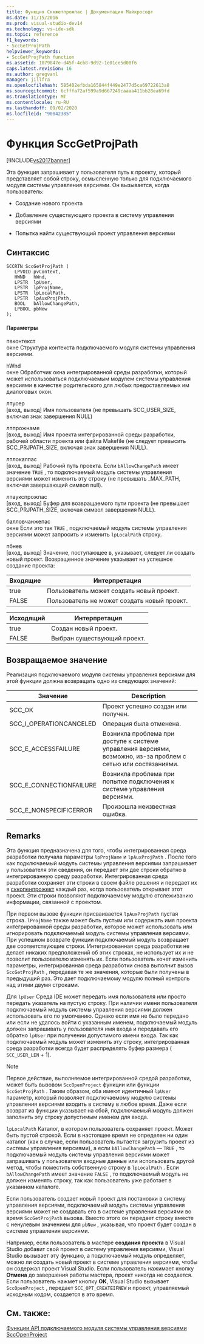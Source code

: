 ```yaml
---
title: Функция Сккжетпрожпас | Документация Майкрософт
ms.date: 11/15/2016
ms.prod: visual-studio-dev14
ms.technology: vs-ide-sdk
ms.topic: reference
f1_keywords:
- SccGetProjPath
helpviewer_keywords:
- SccGetProjPath function
ms.assetid: 1079847e-d45f-4cb8-9d92-1e01ce5d08f6
caps.latest.revision: 16
ms.author: gregvanl
manager: jillfra
ms.openlocfilehash: 585402efbda165844f449e2477d5ca69722613a8
ms.sourcegitcommit: 6cfffa72af599a9d667249caaaa411bb28ea69fd
ms.translationtype: MT
ms.contentlocale: ru-RU
ms.lasthandoff: 09/02/2020
ms.locfileid: "90842385"
---
```

# <a name="sccgetprojpath-function"></a>Функция SccGetProjPath
[!INCLUDE[vs2017banner](../includes/vs2017banner.md)]

Эта функция запрашивает у пользователя путь к проекту, который представляет собой строку, осмысленную только для подключаемого модуля системы управления версиями. Он вызывается, когда пользователь:  
  
- Создание нового проекта  
  
- Добавление существующего проекта в систему управления версиями  
  
- Попытка найти существующий проект управления версиями  
  
## <a name="syntax"></a>Синтаксис  
  
```cpp#  
SCCRTN SccGetProjPath (  
   LPVOID pvContext,  
   HWND   hWnd,  
   LPSTR  lpUser,  
   LPSTR  lpProjName,  
   LPSTR  lpLocalPath,  
   LPSTR  lpAuxProjPath,  
   BOOL   bAllowChangePath,  
   LPBOOL pbNew  
);  
```  
  
#### <a name="parameters"></a>Параметры  
 пвконтекст  
 окне Структура контекста подключаемого модуля системы управления версиями.  
  
 hWnd  
 окне Обработчик окна интегрированной среды разработки, который может использоваться подключаемым модулем системы управления версиями в качестве родительского для любых предоставляемых им диалоговых окон.  
  
 лпусер  
 [вход, выход] Имя пользователя (не превышать SCC_USER_SIZE, включая знак завершения NULL)  
  
 лппрожнаме  
 [вход, выход] Имя проекта интегрированной среды разработки, рабочей области проекта или файла Makefile (не следует превысить SCC_PRJPATH_SIZE, включая знак завершения NULL).  
  
 лплокалпас  
 [вход, выход] Рабочий путь проекта. Если `bAllowChangePath` имеет значение `TRUE` , то подключаемый модуль системы управления версиями может изменить эту строку (не превышать _MAX_PATH, включая завершающий символ null).  
  
 лпаукспрожпас  
 [вход, выход] Буфер для возвращаемого пути проекта (не превышает SCC_PRJPATH_SIZE, включая символ завершения NULL).  
  
 балловчанжепас  
 окне Если это так `TRUE` , подключаемый модуль системы управления версиями может запросить и изменить `lpLocalPath` строку.  
  
 пбнев  
 [вход, выход] Значение, поступающее в, указывает, следует ли создать новый проект. Возвращенное значение указывает на успешное создание проекта:  
  
|Входящие|Интерпретация|  
|--------------|--------------------|  
|true|Пользователь может создать новый проект.|  
|FALSE|Пользователь не может создать новый проект.|  
  
|Исходящий|Интерпретация|  
|--------------|--------------------|  
|true|Создан новый проект.|  
|FALSE|Выбран существующий проект.|  
  
## <a name="return-value"></a>Возвращаемое значение  
 Реализация подключаемого модуля системы управления версиями для этой функции должна возвращать одно из следующих значений:  
  
|Значение|Description|  
|-----------|-----------------|  
|SCC_OK|Проект успешно создан или получен.|  
|SCC_I_OPERATIONCANCELED|Операция была отменена.|  
|SCC_E_ACCESSFAILURE|Возникла проблема при доступе к системе управления версиями, возможно, из-за проблем с сетью или состязаниями.|  
|SCC_E_CONNECTIONFAILURE|Возникла проблема при попытке подключения к системе управления версиями.|  
|SCC_E_NONSPECIFICERROR|Произошла неизвестная ошибка.|  
  
## <a name="remarks"></a>Remarks  
 Эта функция предназначена для того, чтобы интегрированная среда разработки получала параметры `lpProjName` и `lpAuxProjPath` . После того как подключаемый модуль системы управления версиями запрашивает у пользователя эти сведения, он передает эти две строки обратно в интегрированную среду разработки. Интегрированная среда разработки сохраняет эти строки в своем файле решения и передает их в [сккопенпрожект](../extensibility/sccopenproject-function.md) каждый раз, когда пользователь открывает этот проект. Эти строки позволяют подключаемому модулю отслеживанию информации, связанной с проектом.  
  
 При первом вызове функции присваивается `lpAuxProjPath` пустая строка. `lProjName` также может быть пустым или содержать имя проекта интегрированной среды разработки, которое может использовать или игнорировать подключаемый модуль системы управления версиями. При успешном возврате функции подключаемый модуль возвращает две соответствующие строки. Интегрированная среда разработки не делает никаких предположений об этих строках, не использует их и не позволит пользователю изменять их. Если пользователь хочет изменить параметры, интегрированная среда разработки снова выполнит вызов `SccGetProjPath` , передавая те же значения, которые были получены в предыдущий раз. Это дает подключаемому модулю полный контроль над этими двумя строками.  
  
 Для `lpUser` Среда IDE может передать имя пользователя или просто передать указатель на пустую строку. При наличии имени пользователя подключаемый модуль системы управления версиями должен использовать его по умолчанию. Однако если имя не было передано или если не удалось войти с указанным именем, подключаемый модуль должен запрашивать у пользователя имя входа и передавать его обратно `lpUser` при получении допустимого имени входа. Так как подключаемый модуль может изменить эту строку, интегрированная среда разработки всегда будет распределять буфер размера ( `SCC_USER_LEN` + 1).  
  
> [!NOTE]
> Первое действие, выполняемое интегрированной средой разработки, может быть вызовом `SccOpenProject` функции или функции `SccGetProjPath` . Таким образом, оба имеют идентичный `lpUser` параметр, который позволяет подключаемому модулю системы управления версиями входить в систему в любое время. Даже если возврат из функции указывает на сбой, подключаемый модуль должен заполнить эту строку допустимым именем для входа.  
  
 `lpLocalPath` Каталог, в котором пользователь сохраняет проект. Может быть пустой строкой. Если в настоящее время не определен ни один каталог (как в случае, если пользователь пытается загрузить проект из системы управления версиями), а если `bAllowChangePath` — `TRUE` , то подключаемый модуль системы управления версиями может запрашивать у пользователя входные данные или использовать другой метод, чтобы поместить собственную строку в `lpLocalPath` . Если `bAllowChangePath` имеет значение `FALSE` , то подключаемый модуль не должен изменять строку, так как пользователь уже работает в указанном каталоге.  
  
 Если пользователь создает новый проект для постановки в систему управления версиями, подключаемый модуль системы управления версиями может не создавать его в системе управления версиями во время `SccGetProjPath` вызова. Вместо этого он передает строку вместе с ненулевым значением для `pbNew` , указывая, что проект будет создан в системе управления версиями.  
  
 Например, если пользователь в мастере **создания проекта** в Visual Studio добавит свой проект в систему управления версиями, Visual Studio вызывает эту функцию, а подключаемый модуль определяет, можно ли создать новый проект в системе управления версиями, чтобы он содержал проект Visual Studio. Если пользователь нажимает кнопку **Отмена** до завершения работы мастера, проект никогда не создается. Если пользователь нажмет кнопку **ОК**, Visual Studio вызывает `SccOpenProject` , передает `SCC_OPT_CREATEIFNEW` и проект, управляемый исходным кодом, создается в это время.  
  
## <a name="see-also"></a>См. также:  
 [Функции API подключаемого модуля системы управления версиями](../extensibility/source-control-plug-in-api-functions.md)   
 [SccOpenProject](../extensibility/sccopenproject-function.md)
